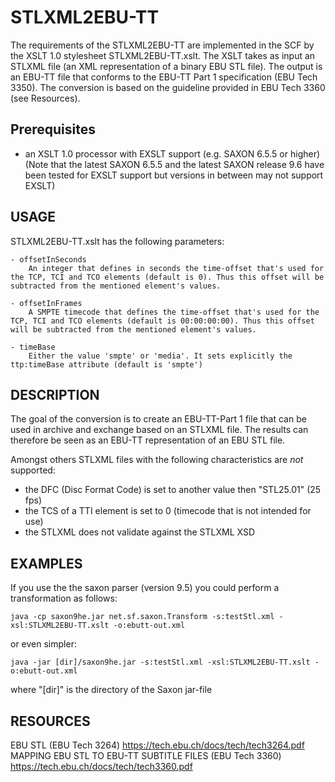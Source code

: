 # STLXML2EBU-TT
The requirements of the STLXML2EBU-TT are implemented in the SCF by the XSLT 1.0 stylesheet STLXML2EBU-TT.xslt. The XSLT takes as input an STLXML file (an XML representation of a binary EBU STL file). The output is an EBU-TT file that conforms to the EBU-TT Part 1 specification (EBU Tech 3350). The conversion is based on the guideline provided in EBU Tech 3360 (see Resources).

## Prerequisites
- an XSLT 1.0 processor with EXSLT support (e.g. SAXON 6.5.5 or higher)
(Note that the latest SAXON 6.5.5 and the latest SAXON release 9.6 have been tested for EXSLT support but versions in between may not support EXSLT)

## USAGE
STLXML2EBU-TT.xslt has the following parameters:

    - offsetInSeconds
        An integer that defines in seconds the time-offset that's used for the TCP, TCI and TCO elements (default is 0). Thus this offset will be subtracted from the mentioned element's values.

    - offsetInFrames
        A SMPTE timecode that defines the time-offset that's used for the TCP, TCI and TCO elements (default is 00:00:00:00). Thus this offset will be subtracted from the mentioned element's values.

    - timeBase
        Either the value 'smpte' or 'media'. It sets explicitly the ttp:timeBase attribute (default is 'smpte')



## DESCRIPTION
The goal of the conversion is to create an EBU-TT-Part 1 file that can be used in archive and exchange based on an STLXML file. The results can therefore be seen as an EBU-TT representation of an EBU STL file.

Amongst others STLXML files with the following characteristics are *not* supported:
* the DFC (Disc Format Code) is set to another value then "STL25.01" (25 fps)
* the TCS of a TTI element is set to 0 (timecode that is not intended for use)
* the STLXML does not validate against the STLXML XSD

## EXAMPLES
If you use the the saxon parser (version 9.5) you could perform a transformation as follows:

    java -cp saxon9he.jar net.sf.saxon.Transform -s:testStl.xml -xsl:STLXML2EBU-TT.xslt -o:ebutt-out.xml

or even simpler:

    java -jar [dir]/saxon9he.jar -s:testStl.xml -xsl:STLXML2EBU-TT.xslt -o:ebutt-out.xml

where "[dir]" is the directory of the Saxon jar-file

## RESOURCES
EBU STL (EBU Tech 3264) https://tech.ebu.ch/docs/tech/tech3264.pdf
MAPPING EBU STL TO EBU-TT SUBTITLE FILES (EBU Tech 3360) https://tech.ebu.ch/docs/tech/tech3360.pdf
